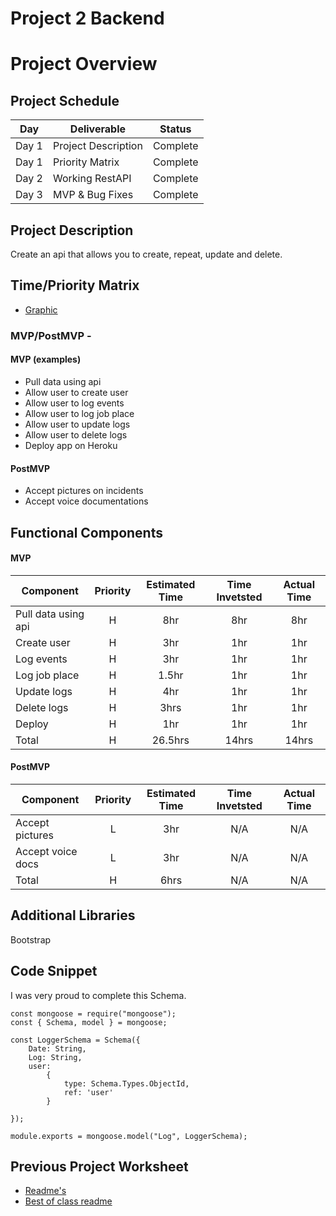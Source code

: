# Project 2 Backend

# Project Overview


## Project Schedule

|  Day | Deliverable | Status
|---|---| ---|
|Day 1| Project Description | Complete
|Day 1| Priority Matrix | Complete
|Day 2| Working RestAPI | Complete
|Day 3| MVP & Bug Fixes | Complete


## Project Description

Create an api that allows you to create, repeat, update and delete. 

## Time/Priority Matrix 

- [Graphic](https://res.cloudinary.com/dlcjnygpy/image/upload/v1596192523/0_e0clgi.jpg)

### MVP/PostMVP - 

#### MVP (examples)

- Pull data using  api
- Allow user to create user
- Allow user to log events
- Allow user to log job place
- Allow user to update logs
- Allow user to delete logs
- Deploy app on Heroku

#### PostMVP 

- Accept pictures on incidents
- Accept voice documentations 

## Functional Components



#### MVP
| Component | Priority | Estimated Time | Time Invetsted | Actual Time |
| --- | :---: |  :---: | :---: | :---: |
| Pull data using api | H | 8hr | 8hr | 8hr|
| Create user | H | 3hr | 1hr | 1hr|
| Log events | H | 3hr | 1hr | 1hr|
| Log job place | H | 1.5hr| 1hr | 1hr |
| Update logs| H | 4hr | 1hr | 1hr|
| Delete logs | H | 3hrs| 1hr | 1hr |
| Deploy | H | 1hr | 1hr | 1hr|
| Total | H | 26.5hrs| 14hrs | 14hrs |

#### PostMVP
| Component | Priority | Estimated Time | Time Invetsted | Actual Time |
| --- | :---: |  :---: | :---: | :---: |
| Accept pictures | L | 3hr | N/A | N/A|
| Accept voice docs | L | 3hr | N/A | N/A|
| Total | H | 6hrs| N/A | N/A |

## Additional Libraries
Bootstrap 

## Code Snippet
I was very proud to complete this Schema.

```
const mongoose = require("mongoose");
const { Schema, model } = mongoose;

const LoggerSchema = Schema({
    Date: String,
    Log: String,
    user: 
        {
            type: Schema.Types.ObjectId,
            ref: 'user' 
        }
    
});

module.exports = mongoose.model("Log", LoggerSchema);
```


## Previous Project Worksheet
 - [Readme's](https://github.com/jkeohan/fewd-class-repo/tree/master/final-project-worksheet/project-worksheet-examples)
 - [Best of class readme](https://github.com/jkeohan/fewd-class-repo/blob/master/final-project-worksheet/project-worksheet-examples/portfolio-gracie.md)
